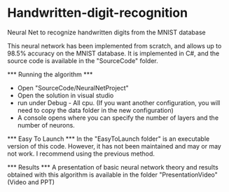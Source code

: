 # Handwritten-digit-recognition
Neural Net to recognize handwritten digits from the MNIST database 

This neural network has been implemented from scratch, and allows up to 98.5% accuracy on the MNIST database.
It is implemented in C#, and the source code is available in the "SourceCode" folder.

*** Running the algorithm ***
- Open "SourceCode/NeuralNetProject"
- Open the solution in visual studio
- run under Debug - All cpu. (If you want another configuration, you will need to copy the data folder in the new configuration)
- A console opens where you can specify the number of layers and the number of neurons.


*** Easy To Launch ***
In the "EasyToLaunch folder" is an executable version of this code. However, it has not been maintained and may or may not work. I recommend using the previous method.


*** Results ***
A presentation of basic neural network theory and results obtained with this algorithm is available in the folder "PresentationVideo" (Video and PPT)

